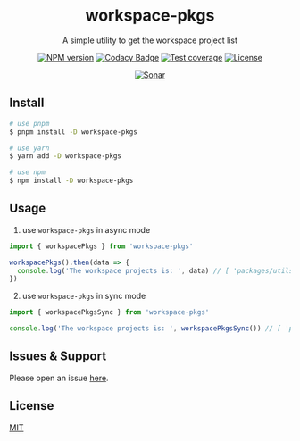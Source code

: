 <div style="text-align: center;" align="center">

# workspace-pkgs

A simple utility to get the workspace project list

[![NPM version][npm-image]][npm-url]
[![Codacy Badge][codacy-image]][codacy-url]
[![Test coverage][codecov-image]][codecov-url]
[![License][license-image]][license-url]

[![Sonar][sonar-image]][sonar-url]

</div>

## Install

```bash
# use pnpm
$ pnpm install -D workspace-pkgs

# use yarn
$ yarn add -D workspace-pkgs

# use npm
$ npm install -D workspace-pkgs
```

## Usage

1. use `workspace-pkgs` in async mode

```js
import { workspacePkgs } from 'workspace-pkgs'

workspacePkgs().then(data => {
  console.log('The workspace projects is: ', data) // [ 'packages/utils', 'packages/monorepo-root' ]
})
```

2. use `workspace-pkgs` in sync mode

```js
import { workspacePkgsSync } from 'workspace-pkgs'

console.log('The workspace projects is: ', workspacePkgsSync()) // [ 'packages/utils', 'packages/monorepo-root' ]
```

## Issues & Support

Please open an issue [here](https://github.com/saqqdy/node-kit/issues).

## License

[MIT](LICENSE)

[npm-image]: https://img.shields.io/npm/v/workspace-pkgs.svg?style=flat-square
[npm-url]: https://npmjs.org/package/workspace-pkgs
[codacy-image]: https://app.codacy.com/project/badge/Grade/f70d4880e4ad4f40aa970eb9ee9d0696
[codacy-url]: https://www.codacy.com/gh/saqqdy/workspace-pkgs/dashboard?utm_source=github.com&utm_medium=referral&utm_content=saqqdy/workspace-pkgs&utm_campaign=Badge_Grade
[codecov-image]: https://img.shields.io/codecov/c/github/saqqdy/workspace-pkgs.svg?style=flat-square
[codecov-url]: https://codecov.io/github/saqqdy/workspace-pkgs?branch=master
[license-image]: https://img.shields.io/badge/License-MIT-blue.svg
[license-url]: LICENSE
[sonar-image]: https://sonarcloud.io/api/project_badges/quality_gate?project=saqqdy_node-kit
[sonar-url]: https://sonarcloud.io/dashboard?id=saqqdy_node-kit
